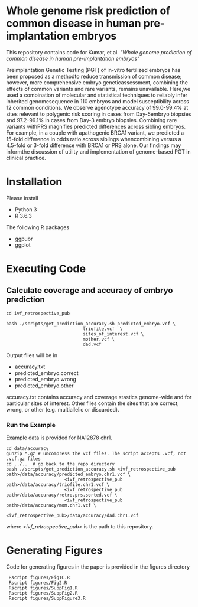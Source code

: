 # Whole genome risk prediction of common disease in human pre-implantation embryos

This repository contains code for Kumar, et al. *"Whole genome prediction of common disease in human pre-implantation embryos"*

Preimplantation Genetic Testing (PGT) of in-vitro fertilized embryos has been proposed as a methodto reduce transmission of common disease; however, more comprehensive embryo geneticassessment, combining the effects of common variants and rare variants, remains unavailable. Here,we used a combination of molecular and statistical techniques to reliably infer inherited genomesequence in 110 embryos and model susceptibility across 12 common conditions. We observe agenotype accuracy of 99.0-99.4% at sites relevant to polygenic risk scoring in cases from Day-5embryo biopsies and 97.2-99.1% in cases from Day-3 embryo biopsies. Combining rare variants withPRS magnifies predicted differences across sibling embryos. For example, in a couple with apathogenic BRCA1 variant, we predicted a 15-fold difference in odds ratio across siblings whencombining versus a 4.5-fold or 3-fold difference with BRCA1 or PRS alone. Our findings may informthe discussion of utility and implementation of genome-based PGT in clinical practice.

# Installation
Please install
- Python 3
- R 3.6.3

The following R packages
- ggpubr
- ggplot

# Executing Code


## Calculate coverage and accuracy of embryo prediction
```
cd ivf_retrospective_pub

bash ./scripts/get_prediction_accuracy.sh predicted_embryo.vcf \
							 triofile.vcf  \
							 sites_of_interest.vcf \
							 mother.vcf \
							 dad.vcf
```

Output files will be in
- accuracy.txt
- predicted_embryo.correct
- predicted_embryo.wrong 
- predicted_embryo.other

accuracy.txt contains accuracy and coverage stastics genome-wide and for particular sites of interest.
Other files contain the sites that are correct, wrong, or other (e.g. multiallelic or discarded). 


### Run the Example
Example data is provided for NA12878 chr1.

```
cd data/accuracy
gunzip *.gz # uncompress the vcf files. The script accepts .vcf, not .vcf.gz files
cd ../..  # go back to the repo directory
bash ./scripts/get_prediction_accuracy.sh <ivf_retrospective_pub path>/data/accuracy/predicted_embryo.chr1.vcf \
 					  <ivf_retrospective_pub path>/data/accuracy/triofile.chr1.vcf \
					  <ivf_retrospective_pub path>/data/accuracy/retro.prs.sorted.vcf \
					  <ivf_retrospective_pub path>/data/accuracy/mom.chr1.vcf \
					  <ivf_retrospective_pub>/data/accuracy/dad.chr1.vcf
```
where *<ivf_retrospective_pub>* is the path to this repository.

# Generating Figures
Code for generating figures in the paper is provided in the figures directory

```
 Rscript figures/Fig1C.R
 Rscript figures/Fig2.R
 Rscript figures/SuppFig1.R
 Rscript figures/SuppFig2.R
 Rscript figures/SuppFigure3.R 
```
